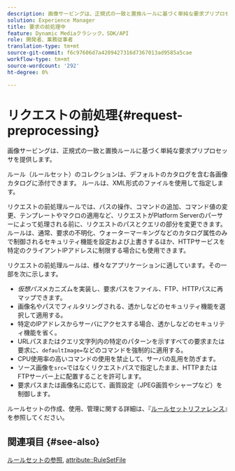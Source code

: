 ```yaml
---
description: 画像サービングは、正規式の一致と置換ルールに基づく単純な要求プリプロセッサを提供します。
solution: Experience Manager
title: 要求の前処理中
feature: Dynamic Mediaクラシック，SDK/API
role: 開発者、業務従事者
translation-type: tm+mt
source-git-commit: f6c97606d7a4209427316d7367013ad9585a5cae
workflow-type: tm+mt
source-wordcount: '292'
ht-degree: 0%

---
```



# リクエストの前処理{#request-preprocessing}

画像サービングは、正規式の一致と置換ルールに基づく単純な要求プリプロセッサを提供します。

ルール（ルールセット）のコレクションは、デフォルトのカタログを含む各画像カタログに添付できます。 ルールは、XML形式のファイルを使用して指定します。

リクエストの前処理ルールでは、パスの操作、コマンドの追加、コマンド値の変更、テンプレートやマクロの適用など、リクエストがPlatform Serverのパーサーによって処理される前に、リクエストのパスとクエリの部分を変更できます。 ルールは、通常、要求の不明化、ウォーターマーキングなどのカタログ属性のみで制御されるセキュリティ機能を設定および上書きするほか、HTTPサービスを特定のクライアントIPアドレスに制限する場合にも使用できます。

リクエストの前処理ルールは、様々なアプリケーションに適しています。その一部を次に示します。

* *仮想パス*&#x200B;メカニズムを実装し、要求パスをファイル、FTP、HTTPパスに再マップできます。
* 画像名やパスでフィルタリングされる、透かしなどのセキュリティ機能を選択して適用する。
* 特定のIPアドレスからサーバにアクセスする場合、透かしなどのセキュリティ機能を省く。
* URLパスまたはクエリ文字列内の特定のパターンを示すすべての要求または要求に、`defaultImage=`などのコマンドを強制的に適用する。
* CPU使用率の高いコマンドの使用を禁止して、サーバの乱用を防ぎます。
* ソース画像を`src=`ではなくリクエストパスで指定したまま、HTTPまたはFTPサーバー上に配置することを許可します。
* 要求パスまたは画像名に応じて、画質設定（JPEG画質やシャープなど）を制御します。

ルールセットの作成、使用、管理に関する詳細は、『[ルールセットリファレンス](../../../../../is-api/image-catalog/image-serving-api-ref/c-image-catalog-reference/c-rule-set-reference/c-rule-set-reference.md#concept-3e5058cf3507470b82cac638df23ea8e)』を参照してください。

## 関連項目 {#see-also}

[ルールセットの参照](../../../../../is-api/image-catalog/image-serving-api-ref/c-image-catalog-reference/c-rule-set-reference/c-rule-set-reference.md#concept-3e5058cf3507470b82cac638df23ea8e),  [attribute::RuleSetFile](../../../../../is-api/image-catalog/image-serving-api-ref/c-image-catalog-reference/c-overview/c-file-formats/r-rule-set-files.md#reference-3e54cb5f4d74411a84889fed056ac093)
